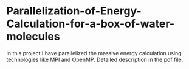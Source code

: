 # Parallelization-of-Energy-Calculation-for-a-box-of-water-molecules
In this project I have parallelized the massive energy calculation using technologies like MPI and OpenMP. Detailed description in the pdf file.
